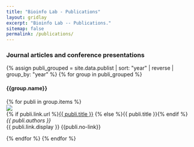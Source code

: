 ```yaml
---
title: "Bioinfo Lab - Publications"
layout: gridlay
excerpt: "Bioinfo Lab -- Publications."
sitemap: false
permalink: /publications/
---
```


### Journal articles and conference presentations

<!--
{% assign number_printed = 0 %}
{% for publi in site.data.publist %}

{% assign even_odd = number_printed | modulo: 2 %}
{% if publi.highlight == 1 %}

{% if even_odd == 0 %}
<div class="row">
{% endif %}

<div class="col-sm-6 clearfix">
 <div class="well">
  <pubtit>{{ publi.title }}</pubtit>
  <img src="{{ site.url }}{{ site.baseurl }}/images/pubpic/{{ publi.image }}" class="img-responsive" width="33%" style="float: left" />
  <p>{{ publi.description }}</p>
  <p><em>{{ publi.authors }}</em></p>
  <p><strong><a href="{{ publi.link.url }}">{{ publi.link.display }}</a></strong></p>
  <p class="text-danger"><strong> {{ publi.news1 }}</strong></p>
  <p> {{ publi.news2 }}</p>
 </div>
</div>

{% assign number_printed = number_printed | plus: 1 %}

{% if even_odd == 1 %}
</div>
{% endif %}

{% endif %}
{% endfor %}

{% assign even_odd = number_printed | modulo: 2 %}
{% if even_odd == 1 %}
</div>
{% endif %}

<p> &nbsp; </p>

## Full List of publications
-->

{% assign publi_grouped = site.data.publist | sort: "year" | reverse | group_by: "year" %}
{% for group in publi_grouped %}
<h4>{{group.name}}</h4>
{% for publi in group.items %}

<div class="row flex">
<div class="col-auto flex pub-pic">
<img src="{{ site.url }}{{ site.baseurl }}/images/pubpic/{{ publi.image }}" class="pub-img" />
</div>
<div class="col-sm-10 flex pub-text">
{% if publi.link.url %}<a href="{{ publi.link.url }}" target="_blank">{{ publi.title }}</a> {% else %}{{ publi.title }}{% endif %}
<br /><em>{{ publi.authors }} </em><br />{{ publi.link.display }}
{{publi.no-link}}
</div>
</div>

{% endfor %}
{% endfor %}
